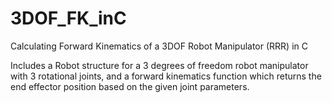 # 3DOF_FK_inC
Calculating Forward Kinematics of a 3DOF Robot Manipulator (RRR) in C 

Includes a Robot structure for a 3 degrees of freedom robot manipulator with 3 rotational joints, and a forward kinematics function which returns the end effector position based on the given joint parameters.
